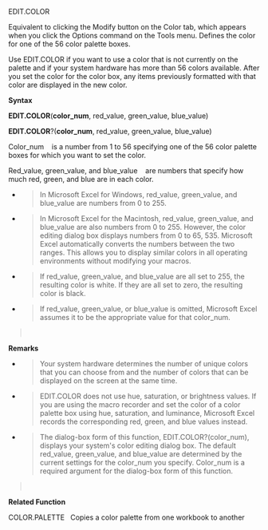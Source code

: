EDIT.COLOR

Equivalent to clicking the Modify button on the Color tab, which appears
when you click the Options command on the Tools menu. Defines the color
for one of the 56 color palette boxes.

Use EDIT.COLOR if you want to use a color that is not currently on the
palette and if your system hardware has more than 56 colors available.
After you set the color for the color box, any items previously
formatted with that color are displayed in the new color.

**Syntax**

**EDIT.COLOR**(**color\_num**, red\_value, green\_value, blue\_value)

**EDIT.COLOR**?(**color\_num**, red\_value, green\_value, blue\_value)

Color\_num    is a number from 1 to 56 specifying one of the 56 color
palette boxes for which you want to set the color.

Red\_value, green\_value, and blue\_value    are numbers that specify
how much red, green, and blue are in each color.

  - > In Microsoft Excel for Windows, red\_value, green\_value, and
    > blue\_value are numbers from 0 to 255.

  - > In Microsoft Excel for the Macintosh, red\_value, green\_value,
    > and blue\_value are also numbers from 0 to 255. However, the color
    > editing dialog box displays numbers from 0 to 65, 535. Microsoft
    > Excel automatically converts the numbers between the two ranges.
    > This allows you to display similar colors in all operating
    > environments without modifying your macros.

  - > If red\_value, green\_value, and blue\_value are all set to 255,
    > the resulting color is white. If they are all set to zero, the
    > resulting color is black.

  - > If red\_value, green\_value, or blue\_value is omitted, Microsoft
    > Excel assumes it to be the appropriate value for that color\_num.

>  

**Remarks**

  - > Your system hardware determines the number of unique colors that
    > you can choose from and the number of colors that can be displayed
    > on the screen at the same time.

  - > EDIT.COLOR does not use hue, saturation, or brightness values. If
    > you are using the macro recorder and set the color of a color
    > palette box using hue, saturation, and luminance, Microsoft Excel
    > records the corresponding red, green, and blue values instead.

  - > The dialog-box form of this function, EDIT.COLOR?(color\_num),
    > displays your system's color editing dialog box. The default
    > red\_value, green\_value, and blue\_value are determined by the
    > current settings for the color\_num you specify. Color\_num is a
    > required argument for the dialog-box form of this function.

>  

**Related Function**

COLOR.PALETTE   Copies a color palette from one workbook to another


